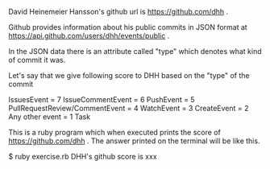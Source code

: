 David Heinemeier Hansson's github url is https://github.com/dhh .

Github provides information about his public commits in JSON format at https://api.github.com/users/dhh/events/public .

In the JSON data there is an attribute called "type" which denotes what kind of commit it was.

Let's say that we give following score to DHH based on the "type" of the commit

IssuesEvent = 7
IssueCommentEvent = 6
PushEvent = 5
PullRequestReview/CommentEvent = 4
WatchEvent = 3
CreateEvent = 2
Any other event = 1
Task

This is a ruby program which when executed prints the score of https://github.com/dhh . The answer printed on the terminal will be like this.

$ ruby exercise.rb
DHH's github score is xxx
